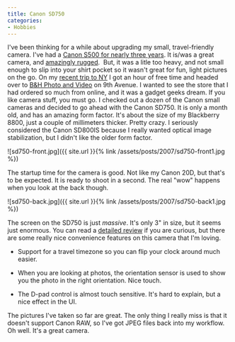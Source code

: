 ```yaml
---
title: Canon SD750
categories:
- Hobbies
---
```


I've been thinking for a while about upgrading my small, travel-friendly camera. I've had a [Canon S500 for nearly three years](/thingelstad/canon-powershot-s500). It is/was a great camera, and [amazingly rugged](/thingelstad/fiasco).  But, it was a litle too heavy, and not small enough to slip into your shirt pocket so it wasn't great for fun, light pictures on the go. On my [recent trip to NY](/thingelstad/stranded-in-new-york) I got an hour of free time and headed over to [B&H Photo and Video](http://www.bhphotovideo.com/) on 9th Avenue. I wanted to see the store that I had ordered so much from online, and it was a gadget geeks dream. If you like camera stuff, you must go.
I checked out a dozen of the Canon small cameras and decided to go ahead with the Canon SD750. It is only a month old, and has an amazing form factor. It's about the size of my Blackberry 8800, just a couple of millimeters thicker. Pretty crazy. I seriously considered the Canon SD800IS because I really wanted optical image stabilization, but I didn't like the older form factor.

![sd750-front.jpg]({{ site.url }}{% link /assets/posts/2007/sd750-front1.jpg %})

The startup time for the camera is good. Not like my Canon 20D, but that's to be expected. It is ready to shoot in a second. The real "wow" happens when you look at the back though.

![sd750-back.jpg]({{ site.url }}{% link /assets/posts/2007/sd750-back1.jpg %})

The screen on the SD750 is just _massive_. It's only 3" in size, but it seems just enormous. You can read a [detailed review](http://www.dpreview.com/news/0702/07022202canonsd750sd1000.asp) if you are curious, but there are some really nice convenience features on this camera that I'm loving.



  * Support for a travel timezone so you can flip your clock around much easier.


  * When you are looking at photos, the orientation sensor is used to show you the photo in the right orientation. Nice touch.


  * The D-pad control is almost touch sensitive. It's hard to explain, but a nice effect in the UI.

The pictures I've taken so far are great. The only thing I really miss is that it doesn't support Canon RAW, so I've got JPEG files back into my workflow. Oh well. It's a great camera.
